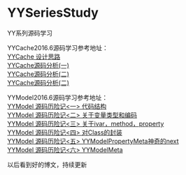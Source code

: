 # YYSeriesStudy
YY系列源码学习

YYCache2016.6源码学习参考地址：</br>
[YYCache 设计思路](http://blog.ibireme.com/2015/10/26/yycache/)</br>
[YYCache源码分析(一)](http://www.jianshu.com/p/b8dcf6634fab)</br>
[YYCache源码分析(二)](http://www.jianshu.com/p/492c3c3a0485)</br>
[YYCache源码分析(二)](http://www.jianshu.com/p/67184beda1d5)</br>

YYModel2016.6源码学习参考地址：</br>
[YYModel 源码历险记<一> 代码结构](http://www.jianshu.com/p/9d9119d3d1e3)</br>
[YYModel 源码历险记<二> 关于变量类型和编码](http://www.jianshu.com/p/4455f5434dcd)</br>
[YYModel 源码历险记<三> 关于ivar，method，property](http://www.jianshu.com/p/9cc00239c548)</br>
[YYModel 源码历险记<四> 对Class的封装](http://www.jianshu.com/p/c4e5941e6aef)</br>
[YYModel 源码历险记<五> YYModelPropertyMeta神奇的next](http://www.jianshu.com/p/9723761d02db)</br>
[YYModel 源码历险记<六> YYModelMeta](http://www.jianshu.com/p/59584e5560e6)</br>

以后看到好的博文，持续更新